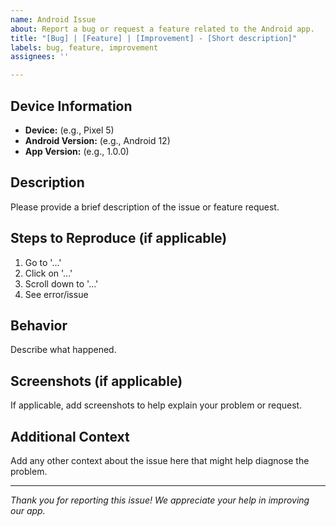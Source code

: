 ```yaml
---
name: Android Issue
about: Report a bug or request a feature related to the Android app.
title: "[Bug] | [Feature] | [Improvement] - [Short description]"
labels: bug, feature, improvement
assignees: ''

---
```


## Device Information

- **Device:** (e.g., Pixel 5)
- **Android Version:** (e.g., Android 12)
- **App Version:** (e.g., 1.0.0)

## Description

Please provide a brief description of the issue or feature request.

## Steps to Reproduce (if applicable)

1. Go to '...'
2. Click on '...'
3. Scroll down to '...'
4. See error/issue

## Behavior

Describe what happened.

## Screenshots (if applicable)

If applicable, add screenshots to help explain your problem or request.

## Additional Context

Add any other context about the issue here that might help diagnose the problem.

---

*Thank you for reporting this issue! We appreciate your help in improving our app.*